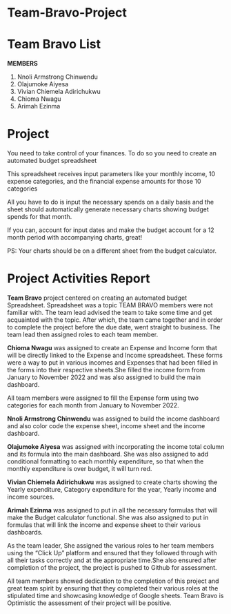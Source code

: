 # Team-Bravo-Project


# Team Bravo List



**MEMBERS**
1. Nnoli Armstrong Chinwendu
2. Olajumoke Aiyesa
3. Vivian Chiemela Adirichukwu
4. Chioma Nwagu
5. Arimah Ezinma





                                              
# Project
You need to take control of your finances. To do so you need to create an automated budget spreadsheet

This spreadsheet receives input parameters like your monthly income, 10 expense categories, and the financial expense amounts for those 10 categories

All you have to do is input the necessary spends on a daily basis and the sheet should automatically generate necessary charts showing budget spends for that month. 

If you can, account for input dates and make the budget account for a 12 month period with accompanying charts, great!

PS: Your charts should be on a different sheet from the budget calculator.



# Project Activities Report
**Team Bravo** project centered on creating an automated budget Spreadsheet. Spreadsheet was a topic TEAM BRAVO members were not familiar with. The team lead advised the team to take some time and get acquainted with the topic. After which, the team came together and in order to complete the project before the due date, went straight to business. The team lead then assigned roles to each team member.

**Chioma Nwagu** was assigned to create an Expense and Income form that will be directly linked to the Expense and Income spreadsheet. These forms were a way to put in various incomes and Expenses that had been filled in the forms into their respective sheets.She filled the income form from January to November 2022 and was also assigned to build the main dashboard.

All team members were assigned to fill the Expense form using two categories for each month from January to November 2022.

**Nnoli Armstrong Chinwendu** was assigned to  build the income dashboard and also color code the expense sheet, income sheet and the income dashboard.

**Olajumoke Aiyesa** was assigned with incorporating the income total column and its formula into the main dashboard. She was also assigned to add conditional formatting to each monthly expenditure, so that when the monthly expenditure is over budget, it will turn red.

**Vivian Chiemela Adirichukwu** was assigned to create charts showing the Yearly expenditure, Category expenditure for the year, Yearly income and income sources.

**Arimah Ezinma** was assigned to put in all the necessary formulas that will make the Budget calculator functional. She was also assigned to put in formulas that will link the income and expense sheet to their various dashboards.

As the team leader, She assigned the various roles to her team members using the “Click Up” platform and ensured that they followed through with all their tasks correctly and at the appropriate time.She also ensured after completion of the project, the project is pushed to Github for assessment.

All team members showed dedication to the completion of this project and great team spirit  by ensuring that they completed their various roles at the stipulated time and showcasing knowledge of Google sheets. Team Bravo is Optimistic the assessment of their project will be positive. 
